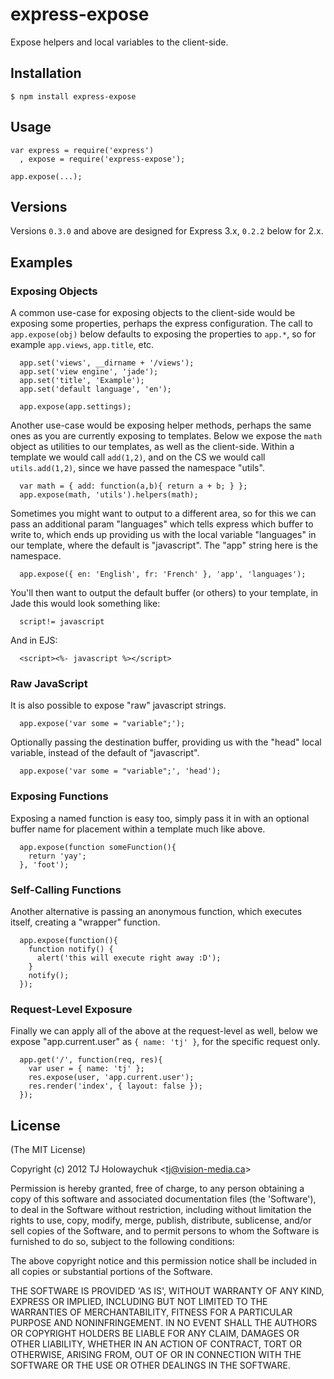 
# express-expose

  Expose helpers and local variables to the client-side.

## Installation

    $ npm install express-expose

## Usage

    var express = require('express')
      , expose = require('express-expose');

    app.expose(...);

## Versions

  Versions `0.3.0` and above are designed for Express 3.x, `0.2.2` below for 2.x.

## Examples

### Exposing Objects

 A common use-case for exposing objects to the client-side would be exposing some properties, perhaps the express configuration. The call to `app.expose(obj)` below defaults to exposing the properties to `app.*`, so for example `app.views`, `app.title`, etc.

      app.set('views', __dirname + '/views');
      app.set('view engine', 'jade');
      app.set('title', 'Example');
      app.set('default language', 'en');

      app.expose(app.settings);

  Another use-case would be exposing helper methods, perhaps the same ones as you are currently exposing to templates. Below we expose the `math` object as utilities to our templates, as well as the client-side. Within a template we would call `add(1,2)`, and on the CS we would call `utils.add(1,2)`, since we have passed the namespace "utils".

      var math = { add: function(a,b){ return a + b; } };
      app.expose(math, 'utils').helpers(math);

  Sometimes you might want to output to a different area, so for this we can pass an additional param "languages" which tells express which buffer to write to, which ends up providing us with the local variable "languages" in our template, where the default is "javascript". The "app" string here is the namespace.

      app.expose({ en: 'English', fr: 'French' }, 'app', 'languages');

  You'll then want to output the default buffer (or others) to your template, in Jade this would look something like:

      script!= javascript

  And in EJS:

      <script><%- javascript %></script>

### Raw JavaScript

  It is also possible to expose "raw" javascript strings.

      app.expose('var some = "variable";');

  Optionally passing the destination buffer, providing us with the "head" local variable, instead of the default of "javascript".

      app.expose('var some = "variable";', 'head');

### Exposing Functions

  Exposing a named function is easy too, simply pass it in with an optional buffer name for placement within a template much like above.

      app.expose(function someFunction(){
        return 'yay';
      }, 'foot');

### Self-Calling Functions

   Another alternative is passing an anonymous function, which executes itself, creating a "wrapper" function.

      app.expose(function(){
        function notify() {
          alert('this will execute right away :D');
        }
        notify();
      });

### Request-Level Exposure

 Finally we can apply all of the above at the request-level as well, below we expose "app.current.user" as `{ name: 'tj' }`, for the specific request only.

      app.get('/', function(req, res){
        var user = { name: 'tj' };
        res.expose(user, 'app.current.user');
        res.render('index', { layout: false });
      });

## License

(The MIT License)

Copyright (c) 2012 TJ Holowaychuk &lt;tj@vision-media.ca&gt;

Permission is hereby granted, free of charge, to any person obtaining
a copy of this software and associated documentation files (the
'Software'), to deal in the Software without restriction, including
without limitation the rights to use, copy, modify, merge, publish,
distribute, sublicense, and/or sell copies of the Software, and to
permit persons to whom the Software is furnished to do so, subject to
the following conditions:

The above copyright notice and this permission notice shall be
included in all copies or substantial portions of the Software.

THE SOFTWARE IS PROVIDED 'AS IS', WITHOUT WARRANTY OF ANY KIND,
EXPRESS OR IMPLIED, INCLUDING BUT NOT LIMITED TO THE WARRANTIES OF
MERCHANTABILITY, FITNESS FOR A PARTICULAR PURPOSE AND NONINFRINGEMENT.
IN NO EVENT SHALL THE AUTHORS OR COPYRIGHT HOLDERS BE LIABLE FOR ANY
CLAIM, DAMAGES OR OTHER LIABILITY, WHETHER IN AN ACTION OF CONTRACT,
TORT OR OTHERWISE, ARISING FROM, OUT OF OR IN CONNECTION WITH THE
SOFTWARE OR THE USE OR OTHER DEALINGS IN THE SOFTWARE.
